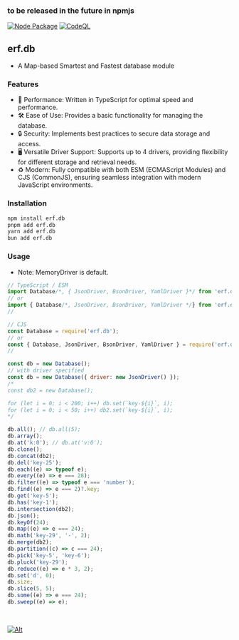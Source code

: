 ### to be released in the future in npmjs
[![Node Package](https://github.com/erffy/erfdb/actions/workflows/npm.yml/badge.svg)](https://github.com/erffy/erfdb/actions/workflows/npm.yml)
[![CodeQL](https://github.com/erffy/erfdb/actions/workflows/github-code-scanning/codeql/badge.svg)](https://github.com/erffy/erfdb/actions/workflows/github-code-scanning/codeql)
## erf.db
- A Map-based Smartest and Fastest database module

### Features
- 🍃 Performance: Written in TypeScript for optimal speed and performance.
- 🛠️ Ease of Use: Provides a basic functionality for managing the database.
- 🔒 Security: Implements best practices to secure data storage and access.
- 🖥️ Versatile Driver Support: Supports up to 4 drivers, providing flexibility for different storage and retrieval needs.
- ♻️ Modern: Fully compatible with both ESM (ECMAScript Modules) and CJS (CommonJS), ensuring seamless integration with modern JavaScript environments.

### Installation
```sh
npm install erf.db
pnpm add erf.db
yarn add erf.db
bun add erf.db
```

### Usage
- Note: MemoryDriver is default.
```js
// TypeScript / ESM
import Database/*, { JsonDriver, BsonDriver, YamlDriver }*/ from 'erf.db';
// or
import { Database/*, JsonDriver, BsonDriver, YamlDriver */} from 'erf.db';
//

// CJS
const Database = require('erf.db');
// or
const { Database, JsonDriver, BsonDriver, YamlDriver } = require('erf.db');
//

const db = new Database();
// with driver specified
const db = new Database({ driver: new JsonDriver() });
/*
const db2 = new Database();

for (let i = 0; i < 200; i++) db.set(`key-${i}`, i);
for (let i = 0; i < 50; i++) db2.set(`key-${i}`, i);
*/

db.all(); // db.all(5);
db.array();
db.at('k:0'); // db.at('v:0');
db.clone();
db.concat(db2);
db.del('key-25');
db.each((e) => typeof e);
db.every((e) => e === 28);
db.filter((e) => typeof e === 'number');
db.find((e) => e === 2)?.key;
db.get('key-5');
db.has('key-1');
db.intersection(db2);
db.json();
db.keyOf(24);
db.map((e) => e === 24);
db.math('key-29', '-', 2);
db.merge(db2);
db.partition((c) => c === 24);
db.pick('key-5', 'key-6');
db.pluck('key-29');
db.reduce((e) => e * 3, 2);
db.set('d', 0);
db.size;
db.slice(5, 5);
db.some((e) => e === 24);
db.sweep((e) => e);
```

<br>

[![Alt](https://repobeats.axiom.co/api/embed/7fd6fff744f52025aa6b5218d6c6e8f638c13aa4.svg)](https://github.com/erffy/erfdb)
